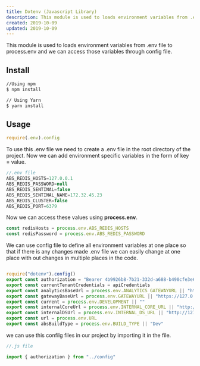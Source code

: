 ```yaml
---
title: Dotenv (Javascript Library)
description: This module is used to loads environment variables from .env file to process.env and we can access those variables through config file.
created: 2019-10-09
updated: 2019-10-09
---
```


This module is used to loads environment variables from .env file to process.env and we can access those variables through config file.

## Install

```sh
//Using npm
$ npm install

// Using Yarn
$ yarn install
```

## Usage
``` javascript
require(.env).config
```
To use this .env file we need to create a .env file in the root directory of the project. Now we can add environment specific variables in the form of key = value.

```javascript
//.env file
ABS_REDIS_HOSTS=127.0.0.1
ABS_REDIS_PASSWORD=null
ABS_REDIS_SENTINAL=false
ABS_REDIS_SENTINAL_NAME=172.32.45.23
ABS_REDIS_CLUSTER=false
ABS_REDIS_PORT=6379
```

Now we can access these values using **process.env**.

```javascript
const redisHosts = process.env.ABS_REDIS_HOSTS
const redisPassword = process.env.ABS_REDIS_PASSWORD
```
We can use config file to define all environment variables at one place so that if there is any changes made .env file we can easily change at one place with out changes in multiple places in the code.

``` javascript

require("dotenv").config()
export const authorization = "Bearer 4b9926b8-7b21-332d-a688-b490cfe3e67c"
export const currentTenantCredentials = apiCredentials
export const analyticsBaseUrl = process.env.ANALYTICS_GATEWAYURL || "https://127.0.0.1"
export const gatewayBaseUrl = process.env.GATEWAYURL || "https://127.0.0.1:8243"
export const current = process.env.DEVELOPMENT || ""
export const internalCoreUrl = process.env.INTERNAL_CORE_URL || "http://127.1.1.1:5000"
export const internalDSUrl = process.env.INTERNAL_DS_URL || "http://127.0.1.1:8080"
export const url = process.env.URL
export const absBuildType = process.env.BUILD_TYPE || "Dev"

```

we can use this confilg files in our project by importing it in the file.

```javascript
//.js file

import { authorization } from "../config"

```










